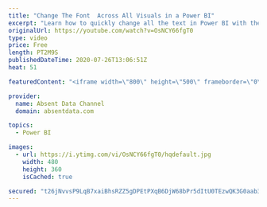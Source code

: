```yaml
---
title: "Change The Font  Across All Visuals in a Power BI"
excerpt: "Learn how to quickly change all the text in Power BI with the theme options in Power BI"
originalUrl: https://youtube.com/watch?v=OsNCY66fgT0
type: video
price: Free
length: PT2M9S
publishedDateTime: 2020-07-26T13:06:51Z
heat: 51

featuredContent: "<iframe width=\"800\" height=\"500\" frameborder=\"0\" src=\"https://www.youtube.com/embed/OsNCY66fgT0\" allow=\"accelerometer; autoplay; encrypted-media; gyroscope; picture-in-picture\" allowfullscreen></iframe>"

provider:
  name: Absent Data Channel
  domain: absentdata.com

topics:
  - Power BI

images:
  - url: https://i.ytimg.com/vi/OsNCY66fgT0/hqdefault.jpg
    width: 480
    height: 360
    isCached: true

secured: "t26jNvvsP9LqB7xaiBhsRZZ5gDPEtPXqB6DjW68bPr5dItU0TEzwQK3G0aab3HvIBZjY5keXZLM0mwTYPzhZ7B+Fob6ZSCRl4jlrqvxw0G7q2Sp+MqfCRbOGk6Hvo1lfc7msb+y9BGO6BYkfMknIBLou7IsAxNZz1YO4s9Kwz9ByRpB5e/P9s4PmGs3d4+HpY0gzrq9HdRhNdVzAA9DfMJyjDYCJIxMngiMa+VxFTC3kpqZy1qgAjFSQBOX2xWnx+mRjffTnV0iewnVxv0l4SV5M/OVfdAOjehLaiHZdkc6JGZwXC30LhmbWH9HHSuOccS3ZAZF5f8isfMFUMlOcDj8mgwoezjEK1A7J15pH1D+ENSkj0+UE2b4Il+YCmgl71iA7Eq/z/LHJkDyZWZhDYWLDAjPUARnbI8ATszILUqw=;hZ+0+DLkc8J98V4QhxQZJQ=="
---
```



